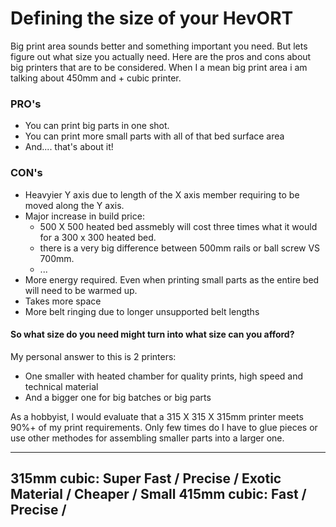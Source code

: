 # Defining the size of your HevORT

Big print area sounds better and something important you need. But lets figure out what size you actually need.
Here are the pros and cons about big printers that are to be considered.  When I a mean big print area i am talking about 450mm and + cubic printer.

### PRO's
- You can print big parts in one shot.
- You can print more small parts with all of that bed surface area
- And.... that's about it!

### CON's
- Heavyier Y axis due to length of the X axis member requiring to be moved along the Y axis.
- Major increase in build price:
  - 500 X 500 heated bed assmebly will cost three times what it would for a 300 x 300 heated bed.
  - there is a very big difference between 500mm rails or ball screw VS 700mm.
  - ...
- More energy required.  Even when printing small parts as the entire bed will need to be warmed up.
- Takes more space
- More belt ringing due to longer unsupported belt lengths

#### So what size do you need might turn into what size can you afford? 
My personal answer to this is 2 printers:
- One smaller with heated chamber for quality prints, high speed and technical material
- And a bigger one for big batches or big parts

As a hobbyist, I would evaluate that a 315 X 315 X 315mm printer meets 90%+ of my print requirements.  Only few times do I have to glue pieces or use other methodes for assembling smaller parts into a larger one. 

---
315mm cubic: Super Fast / Precise / Exotic Material / Cheaper / Small
415mm cubic: Fast / Precise / 
---
